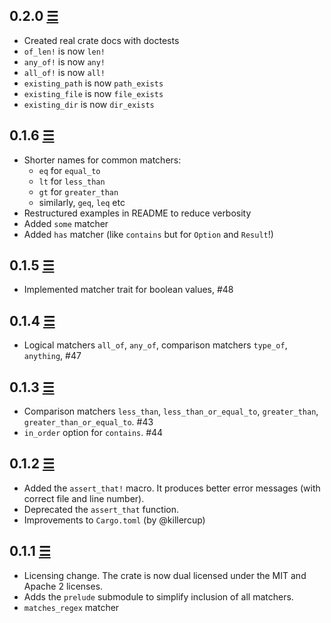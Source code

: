 ## 0.2.0 [☰](https://github.com/Valloric/hamcrest2-rust/compare/0.1.6...0.2.0)
* Created real crate docs with doctests
* `of_len!` is now `len!`
* `any_of!` is now `any!`
* `all_of!` is now `all!`
* `existing_path` is now `path_exists`
* `existing_file` is now `file_exists`
* `existing_dir` is now `dir_exists`

## 0.1.6 [☰](https://github.com/Valloric/hamcrest2-rust/compare/0.1.5...0.1.6)

* Shorter names for common matchers:
    * `eq` for `equal_to`
    * `lt` for `less_than`
    * `gt` for `greater_than`
    * similarly, `geq`, `leq` etc
* Restructured examples in README to reduce verbosity
* Added `some` matcher
* Added `has` matcher (like `contains` but for `Option` and `Result`!)

## 0.1.5 [☰](https://github.com/Valloric/hamcrest2-rust/compare/0.1.4...0.1.5)

* Implemented matcher trait for boolean values, #48

## 0.1.4 [☰](https://github.com/Valloric/hamcrest2-rust/compare/0.1.3...0.1.4)

* Logical matchers `all_of`, `any_of`, comparison matchers `type_of`, `anything`, #47

## 0.1.3 [☰](https://github.com/Valloric/hamcrest2-rust/compare/0.1.2...0.1.3)

* Comparison matchers `less_than`, `less_than_or_equal_to`, `greater_than`, `greater_than_or_equal_to`. #43
* `in_order` option for `contains`. #44

## 0.1.2 [☰](https://github.com/Valloric/hamcrest2-rust/compare/0.1.1...0.1.2)

* Added the `assert_that!` macro. It produces better error messages (with correct file and line
  number).
* Deprecated the `assert_that` function.
* Improvements to `Cargo.toml` (by @killercup)

## 0.1.1 [☰](https://github.com/Valloric/hamcrest2-rust/compare/a9f18681c64e3126ef6ccbd68ec2a5b39fe5b58b...0.1.1)

* Licensing change. The crate is now dual licensed under the MIT and Apache 2 licenses.
* Adds the `prelude` submodule to simplify inclusion of all matchers.
* `matches_regex` matcher
